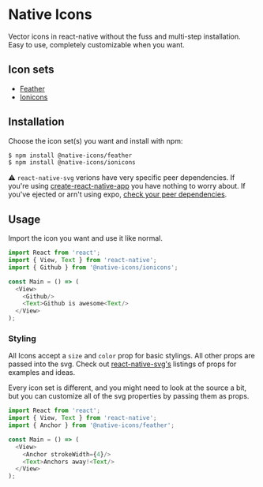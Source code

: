 # Native Icons

Vector icons in react-native without the fuss and multi-step installation. Easy to use, completely customizable when you want.

## Icon sets
* [Feather](https://github.com/feathericons/feather)
* [Ionicons](https://github.com/ionic-team/ionicons)

## Installation
Choose the icon set(s) you want and install with npm:
```sh
$ npm install @native-icons/feather
$ npm install @native-icons/ionicons
```

⚠️ `react-native-svg` verions have very specific peer dependencies. If you're using [create-react-native-app](https://github.com/react-community/create-react-native-app) you have nothing to worry about. If you've ejected or arn't using expo, [check your peer dependencies](https://github.com/react-native-community/react-native-svg#notice).

## Usage
Import the icon you want and use it like normal.

```js
import React from 'react';
import { View, Text } from 'react-native';
import { Github } from '@native-icons/ionicons';

const Main = () => (
  <View>
    <Github/>
    <Text>Github is awesome<Text/>
  </View>
);
```

### Styling
All Icons accept a `size` and `color` prop for basic stylings. All other props are passed into the svg. Check out [react-native-svg's](https://github.com/react-native-community/react-native-svg#common-props) listings of props for examples and ideas.

Every icon set is different, and you might need to look at the source a bit, but you can customize all of the svg properties by passing them as props.

```js
import React from 'react';
import { View, Text } from 'react-native';
import { Anchor } from '@native-icons/feather';

const Main = () => (
  <View>
    <Anchor strokeWidth={4}/>
    <Text>Anchors away!<Text/>
  </View>
);
```
